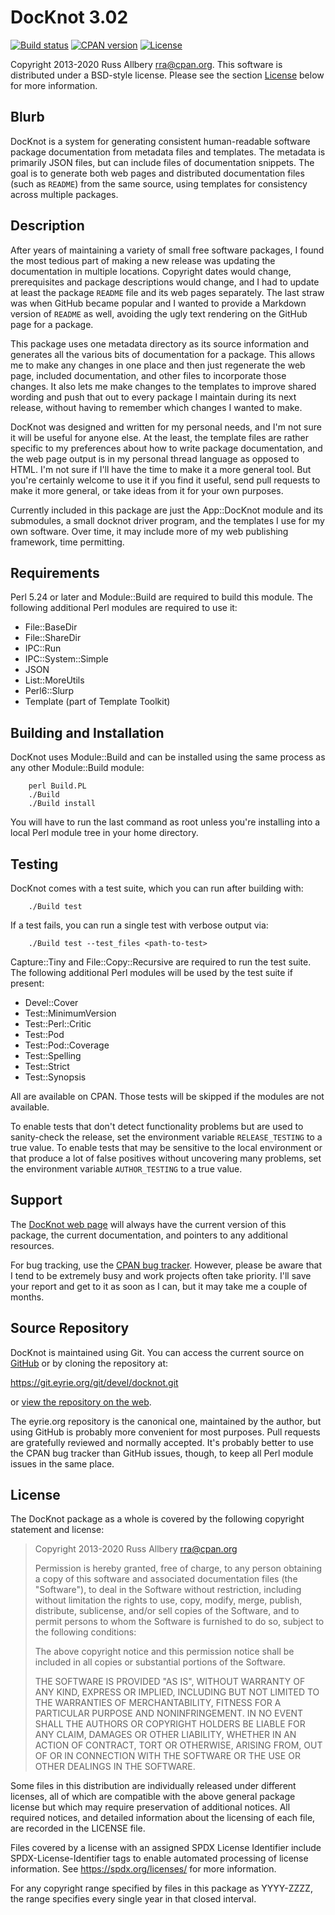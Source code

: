 # DocKnot 3.02

[![Build
status](https://travis-ci.org/rra/docknot.svg?branch=master)](https://travis-ci.org/rra/docknot)
[![CPAN
version](https://img.shields.io/cpan/v/App-DocKnot)](https://metacpan.org/release/App-DocKnot)
[![License](https://img.shields.io/cpan/l/App-DocKnot)](https://github.com/rra/docknot/blob/master/LICENSE)

Copyright 2013-2020 Russ Allbery <rra@cpan.org>.  This software is
distributed under a BSD-style license.  Please see the section
[License](#license) below for more information.

## Blurb

DocKnot is a system for generating consistent human-readable software
package documentation from metadata files and templates.  The metadata is
primarily JSON files, but can include files of documentation snippets.
The goal is to generate both web pages and distributed documentation files
(such as `README`) from the same source, using templates for consistency
across multiple packages.

## Description

After years of maintaining a variety of small free software packages, I
found the most tedious part of making a new release was updating the
documentation in multiple locations.  Copyright dates would change,
prerequisites and package descriptions would change, and I had to update
at least the package `README` file and its web pages separately.  The last
straw was when GitHub became popular and I wanted to provide a Markdown
version of `README` as well, avoiding the ugly text rendering on the
GitHub page for a package.

This package uses one metadata directory as its source information and
generates all the various bits of documentation for a package.  This
allows me to make any changes in one place and then just regenerate the
web page, included documentation, and other files to incorporate those
changes.  It also lets me make changes to the templates to improve shared
wording and push that out to every package I maintain during its next
release, without having to remember which changes I wanted to make.

DocKnot was designed and written for my personal needs, and I'm not sure
it will be useful for anyone else.  At the least, the template files are
rather specific to my preferences about how to write package
documentation, and the web page output is in my personal thread language
as opposed to HTML.  I'm not sure if I'll have the time to make it a more
general tool.  But you're certainly welcome to use it if you find it
useful, send pull requests to make it more general, or take ideas from it
for your own purposes.

Currently included in this package are just the App::DocKnot module and
its submodules, a small docknot driver program, and the templates I use
for my own software.  Over time, it may include more of my web publishing
framework, time permitting.

## Requirements

Perl 5.24 or later and Module::Build are required to build this module.
The following additional Perl modules are required to use it:

* File::BaseDir
* File::ShareDir
* IPC::Run
* IPC::System::Simple
* JSON
* List::MoreUtils
* Perl6::Slurp
* Template (part of Template Toolkit)

## Building and Installation

DocKnot uses Module::Build and can be installed using the same process as
any other Module::Build module:

```
    perl Build.PL
    ./Build
    ./Build install
```

You will have to run the last command as root unless you're installing
into a local Perl module tree in your home directory.

## Testing

DocKnot comes with a test suite, which you can run after building with:

```
    ./Build test
```

If a test fails, you can run a single test with verbose output via:

```
    ./Build test --test_files <path-to-test>
```

Capture::Tiny and File::Copy::Recursive are required to run the test
suite.  The following additional Perl modules will be used by the test
suite if present:

* Devel::Cover
* Test::MinimumVersion
* Test::Perl::Critic
* Test::Pod
* Test::Pod::Coverage
* Test::Spelling
* Test::Strict
* Test::Synopsis

All are available on CPAN.  Those tests will be skipped if the modules are
not available.

To enable tests that don't detect functionality problems but are used to
sanity-check the release, set the environment variable `RELEASE_TESTING`
to a true value.  To enable tests that may be sensitive to the local
environment or that produce a lot of false positives without uncovering
many problems, set the environment variable `AUTHOR_TESTING` to a true
value.

## Support

The [DocKnot web page](https://www.eyrie.org/~eagle/software/docknot/)
will always have the current version of this package, the current
documentation, and pointers to any additional resources.

For bug tracking, use the [CPAN bug
tracker](https://rt.cpan.org/Dist/Display.html?Name=App-DocKnot).
However, please be aware that I tend to be extremely busy and work
projects often take priority.  I'll save your report and get to it as soon
as I can, but it may take me a couple of months.

## Source Repository

DocKnot is maintained using Git.  You can access the current source on
[GitHub](https://github.com/rra/docknot) or by cloning the repository at:

https://git.eyrie.org/git/devel/docknot.git

or [view the repository on the
web](https://git.eyrie.org/?p=devel/docknot.git).

The eyrie.org repository is the canonical one, maintained by the author,
but using GitHub is probably more convenient for most purposes.  Pull
requests are gratefully reviewed and normally accepted.  It's probably
better to use the CPAN bug tracker than GitHub issues, though, to keep all
Perl module issues in the same place.

## License

The DocKnot package as a whole is covered by the following copyright
statement and license:

> Copyright 2013-2020
>     Russ Allbery <rra@cpan.org>
>
> Permission is hereby granted, free of charge, to any person obtaining a
> copy of this software and associated documentation files (the "Software"),
> to deal in the Software without restriction, including without limitation
> the rights to use, copy, modify, merge, publish, distribute, sublicense,
> and/or sell copies of the Software, and to permit persons to whom the
> Software is furnished to do so, subject to the following conditions:
>
> The above copyright notice and this permission notice shall be included in
> all copies or substantial portions of the Software.
>
> THE SOFTWARE IS PROVIDED "AS IS", WITHOUT WARRANTY OF ANY KIND, EXPRESS OR
> IMPLIED, INCLUDING BUT NOT LIMITED TO THE WARRANTIES OF MERCHANTABILITY,
> FITNESS FOR A PARTICULAR PURPOSE AND NONINFRINGEMENT.  IN NO EVENT SHALL
> THE AUTHORS OR COPYRIGHT HOLDERS BE LIABLE FOR ANY CLAIM, DAMAGES OR OTHER
> LIABILITY, WHETHER IN AN ACTION OF CONTRACT, TORT OR OTHERWISE, ARISING
> FROM, OUT OF OR IN CONNECTION WITH THE SOFTWARE OR THE USE OR OTHER
> DEALINGS IN THE SOFTWARE.

Some files in this distribution are individually released under different
licenses, all of which are compatible with the above general package
license but which may require preservation of additional notices.  All
required notices, and detailed information about the licensing of each
file, are recorded in the LICENSE file.

Files covered by a license with an assigned SPDX License Identifier
include SPDX-License-Identifier tags to enable automated processing of
license information.  See https://spdx.org/licenses/ for more information.

For any copyright range specified by files in this package as YYYY-ZZZZ,
the range specifies every single year in that closed interval.
